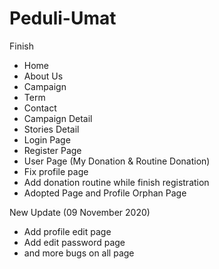 # Peduli-Umat

Finish

- Home
- About Us
- Campaign
- Term
- Contact
- Campaign Detail
- Stories Detail
- Login Page
- Register Page
- User Page (My Donation & Routine Donation)
- Fix profile page
- Add donation routine while finish registration
- Adopted Page and Profile Orphan Page

New Update (09 November 2020)
- Add profile edit page
- Add edit password page
- and more bugs on all page
